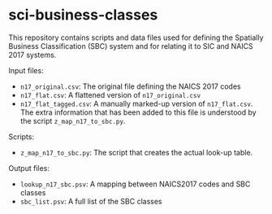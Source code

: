 # sci-business-classes

This repository contains scripts and data files used for defining the 
Spatially Business Classification (SBC) system and for relating it to SIC and
NAICS 2017 systems.

Input files:
* `n17_original.csv`: The original file defining the NAICS 2017 codes
* `n17_flat.csv`: A flattened version of `n17_original.csv`
* `n17_flat_tagged.csv`: A manually marked-up version of `n17_flat.csv`. The extra information that has been added to this
file is understood by the script `z_map_n17_to_sbc.py`.

Scripts:
* `z_map_n17_to_sbc.py`: The script that creates the actual look-up table.

Output files:
* `lookup_n17_sbc.psv`: A mapping between NAICS2017 codes and SBC classes
* `sbc_list.psv`: A full list of the SBC classes

